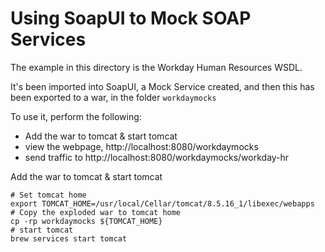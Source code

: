 # Using SoapUI to Mock SOAP Services

The example in this directory is the Workday Human Resources WSDL.

It's been imported into SoapUI, a Mock Service created, and then this has been exported to a war, in the folder `workdaymocks`

To use it, perform the following:

* Add the war to tomcat & start tomcat
* view the webpage, http://localhost:8080/workdaymocks
* send traffic to http://localhost:8080/workdaymocks/workday-hr


Add the war to tomcat & start tomcat

```
# Set tomcat home
export TOMCAT_HOME=/usr/local/Cellar/tomcat/8.5.16_1/libexec/webapps
# Copy the exploded war to tomcat home
cp -rp workdaymocks ${TOMCAT_HOME}
# start tomcat
brew services start tomcat
```

